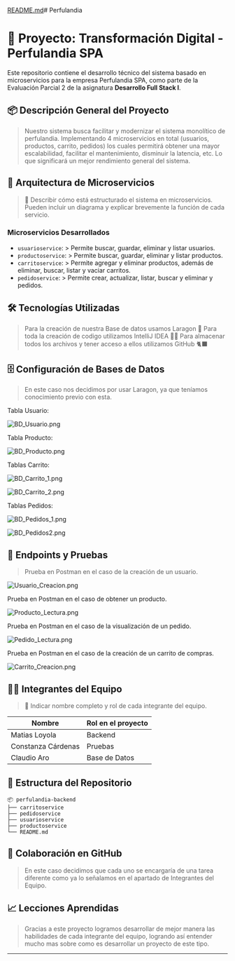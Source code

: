 [README.md](https://github.com/user-attachments/files/20449042/README.md)# Perfulandia

# 🧾 Proyecto: Transformación Digital - Perfulandia SPA

Este repositorio contiene el desarrollo técnico del sistema basado en microservicios para la empresa Perfulandia SPA, como parte de la Evaluación Parcial 2 de la asignatura **Desarrollo Full Stack I**.

## 📦 Descripción General del Proyecto

> Nuestro sistema busca facilitar y modernizar el sistema monolítico de perfulandia. Implementando 4 microservicios en total (usuarios, productos, carrito, pedidos) los cuales permitirá obtener una mayor escalabilidad, facilitar el mantenimiento, disminuir la latencia, etc. Lo que significará un mejor rendimiento general del sistema.
> 

## 🧩 Arquitectura de Microservicios

> 📝 Describir cómo está estructurado el sistema en microservicios. Pueden incluir un diagrama y explicar brevemente la función de cada servicio.
> 

### Microservicios Desarrollados

- `usuarioservice`: > Permite buscar, guardar, eliminar y listar usuarios.
- `productoservice`: > Permite buscar, guardar, eliminar y listar productos.
- `carritoservice`: > Permite agregar y eliminar productos, además de eliminar, buscar, listar y vaciar carritos.
- `pedidoservice`: > Permite crear, actualizar, listar, buscar y eliminar y pedidos.

## 🛠️ Tecnologías Utilizadas

> Para la creación de nuestra Base de datos usamos Laragon 🐘
 Para toda la creación de codigo utilizamos IntelliJ IDEA 🧑‍💻
 Para almacenar todos los archivos y tener acceso a ellos utilizamos GitHub 🐈‍⬛
> 

## 🗄️ Configuración de Bases de Datos

> En este caso nos decidimos por usar Laragon, ya que teníamos conocimiento previo con esta.
> 

Tabla Usuario:

![BD_Usuario.png](BD_Usuario.png)

Tabla Producto:

![BD_Producto.png](BD_Producto.png)

Tablas Carrito:

![BD_Carrito_1.png](BD_Carrito_1.png)

![BD_Carrito_2.png](BD_Carrito_2.png)

Tablas Pedidos:

![BD_Pedidos_1.png](BD_Pedidos_1.png)

![BD_Pedidos2.png](BD_Pedidos2.png)

## 📮 Endpoints y Pruebas

> Prueba en Postman en el caso de la creación de un usuario.
> 

![Usuario_Creacion.png](0aacb603-2ade-4276-9e71-460d92550dea.png)

Prueba en Postman en el caso de obtener un producto.

![Producto_Lectura.png](0fc3ecaf-52de-4c43-9543-d3770b37ee9a.png)

Prueba en Postman en el caso de la visualización de un pedido.

![Pedido_Lectura.png](f5922300-5f87-4f50-8503-df311f261b90.png)

Prueba en Postman en  el caso de la creación de un carrito de compras.

![Carrito_Creacion.png](50a76912-b142-42d0-bc97-636517466918.png)

## 🧑‍💻 Integrantes del Equipo

> 📝 Indicar nombre completo y rol de cada integrante del equipo.
> 

| Nombre | Rol en el proyecto |
| --- | --- |
| Matias Loyola | Backend |
| Constanza Cárdenas | Pruebas |
| Claudio Aro | Base de Datos |

## 📂 Estructura del Repositorio

```
📦 perfulandia-backend
├── carritoservice
├── pedidoservice
├── usuarioservice
├── productoservice
└── README.md

```

## 👥 Colaboración en GitHub

> En este caso decidimos que cada uno se encargaría de una tarea diferente como ya lo señalamos en el apartado de Integrantes del Equipo.
> 

## 📈 Lecciones Aprendidas

> Gracias a este proyecto logramos desarrollar de mejor manera las habilidades de cada integrante del equipo, logrando así entender mucho mas sobre como es desarrollar un proyecto de este tipo.
> 

---
